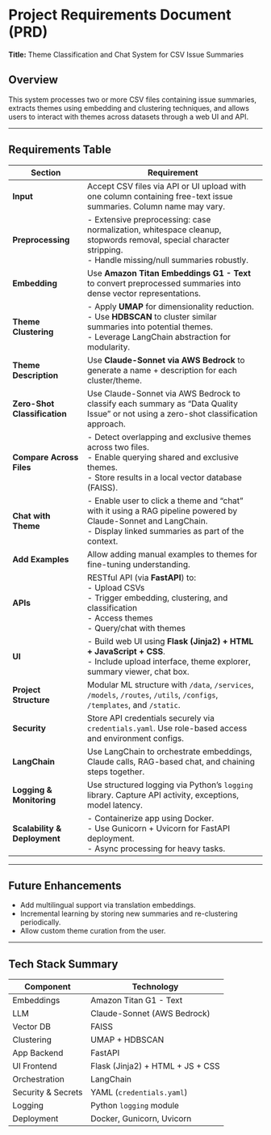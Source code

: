 # Project Requirements Document (PRD)  
**Title:** Theme Classification and Chat System for CSV Issue Summaries

## Overview  
This system processes two or more CSV files containing issue summaries, extracts themes using embedding and clustering techniques, and allows users to interact with themes across datasets through a web UI and API.

---

## Requirements Table

| **Section**              | **Requirement**                                                                                                                                                           |
|--------------------------|----------------------------------------------------------------------------------------------------------------------------------------------------------------------------|
| **Input**                | Accept CSV files via API or UI upload with one column containing free-text issue summaries. Column name may vary.                                                         |
| **Preprocessing**        | - Extensive preprocessing: case normalization, whitespace cleanup, stopwords removal, special character stripping.<br>- Handle missing/null summaries robustly.           |
| **Embedding**            | Use **Amazon Titan Embeddings G1 - Text** to convert preprocessed summaries into dense vector representations.                                                             |
| **Theme Clustering**     | - Apply **UMAP** for dimensionality reduction.<br>- Use **HDBSCAN** to cluster similar summaries into potential themes.<br>- Leverage LangChain abstraction for modularity. |
| **Theme Description**    | Use **Claude-Sonnet via AWS Bedrock** to generate a name + description for each cluster/theme.                                                                             |
| **Zero-Shot Classification** | Use Claude-Sonnet via AWS Bedrock to classify each summary as “Data Quality Issue” or not using a zero-shot classification approach.                                     |
| **Compare Across Files** | - Detect overlapping and exclusive themes across two files.<br>- Enable querying shared and exclusive themes.<br>- Store results in a local vector database (FAISS).       |
| **Chat with Theme**      | - Enable user to click a theme and “chat” with it using a RAG pipeline powered by Claude-Sonnet and LangChain.<br>- Display linked summaries as part of the context.       |
| **Add Examples**         | Allow adding manual examples to themes for fine-tuning understanding.                                                                                                     |
| **APIs**                 | RESTful API (via **FastAPI**) to:<br>- Upload CSVs<br>- Trigger embedding, clustering, and classification<br>- Access themes<br>- Query/chat with themes                   |
| **UI**                   | - Build web UI using **Flask (Jinja2) + HTML + JavaScript + CSS**.<br>- Include upload interface, theme explorer, summary viewer, chat box.                               |
| **Project Structure**    | Modular ML structure with `/data`, `/services`, `/models`, `/routes`, `/utils`, `/configs`, `/templates`, and `/static`.                                                 |
| **Security**             | Store API credentials securely via `credentials.yaml`. Use role-based access and environment configs.                                                                      |
| **LangChain**            | Use LangChain to orchestrate embeddings, Claude calls, RAG-based chat, and chaining steps together.                                                                        |
| **Logging & Monitoring** | Use structured logging via Python’s `logging` library. Capture API activity, exceptions, model latency.                                                                   |
| **Scalability & Deployment** | - Containerize app using Docker.<br>- Use Gunicorn + Uvicorn for FastAPI deployment.<br>- Async processing for heavy tasks.                                                 |

---

## Future Enhancements
- Add multilingual support via translation embeddings.
- Incremental learning by storing new summaries and re-clustering periodically.
- Allow custom theme curation from the user.

---

## Tech Stack Summary

| Component          | Technology                         |
|--------------------|-------------------------------------|
| Embeddings         | Amazon Titan G1 - Text              |
| LLM                | Claude-Sonnet (AWS Bedrock)         |
| Vector DB          | FAISS                               |
| Clustering         | UMAP + HDBSCAN                      |
| App Backend        | FastAPI                             |
| UI Frontend        | Flask (Jinja2) + HTML + JS + CSS    |
| Orchestration      | LangChain                           |
| Security & Secrets | YAML (`credentials.yaml`)           |
| Logging            | Python `logging` module             |
| Deployment         | Docker, Gunicorn, Uvicorn           |

